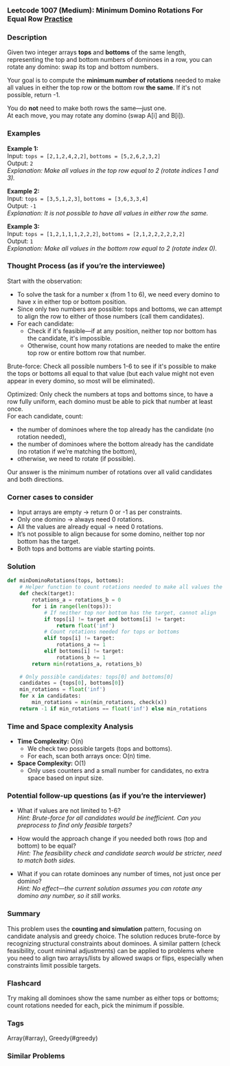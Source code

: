 ### Leetcode 1007 (Medium): Minimum Domino Rotations For Equal Row [Practice](https://leetcode.com/problems/minimum-domino-rotations-for-equal-row)

### Description  
Given two integer arrays **tops** and **bottoms** of the same length, representing the top and bottom numbers of dominoes in a row, you can rotate any domino: swap its top and bottom numbers.

Your goal is to compute the **minimum number of rotations** needed to make all values in either the top row or the bottom row **the same**. If it's not possible, return -1.

You do **not** need to make both rows the same—just one.  
At each move, you may rotate any domino (swap A[i] and B[i]).

### Examples  

**Example 1:**  
Input: `tops = [2,1,2,4,2,2]`, `bottoms = [5,2,6,2,3,2]`  
Output: `2`  
*Explanation: Make all values in the top row equal to 2 (rotate indices 1 and 3).*

**Example 2:**  
Input: `tops = [3,5,1,2,3]`, `bottoms = [3,6,3,3,4]`  
Output: `-1`  
*Explanation: It is not possible to have all values in either row the same.*

**Example 3:**  
Input: `tops = [1,2,1,1,1,2,2,2]`, `bottoms = [2,1,2,2,2,2,2,2]`  
Output: `1`  
*Explanation: Make all values in the bottom row equal to 2 (rotate index 0).*

### Thought Process (as if you’re the interviewee)  
Start with the observation:  
- To solve the task for a number x (from 1 to 6), we need every domino to have x in either top or bottom position.
- Since only two numbers are possible: tops and bottoms, we can attempt to align the row to either of those numbers (call them candidates).
- For each candidate:
    - Check if it's feasible—if at any position, neither top nor bottom has the candidate, it's impossible.
    - Otherwise, count how many rotations are needed to make the entire top row or entire bottom row that number.

Brute-force: Check all possible numbers 1-6 to see if it's possible to make the tops or bottoms all equal to that value (but each value might not even appear in every domino, so most will be eliminated).

Optimized: Only check the numbers at tops and bottoms since, to have a row fully uniform, each domino must be able to pick that number at least once.  
For each candidate, count:
- the number of dominoes where the top already has the candidate (no rotation needed),
- the number of dominoes where the bottom already has the candidate (no rotation if we’re matching the bottom),
- otherwise, we need to rotate (if possible).

Our answer is the minimum number of rotations over all valid candidates and both directions.

### Corner cases to consider  
- Input arrays are empty → return 0 or -1 as per constraints.
- Only one domino → always need 0 rotations.
- All the values are already equal → need 0 rotations.
- It’s not possible to align because for some domino, neither top nor bottom has the target.
- Both tops and bottoms are viable starting points.

### Solution

```python
def minDominoRotations(tops, bottoms):
    # Helper function to count rotations needed to make all values the target
    def check(target):
        rotations_a = rotations_b = 0
        for i in range(len(tops)):
            # If neither top nor bottom has the target, cannot align
            if tops[i] != target and bottoms[i] != target:
                return float('inf')
            # Count rotations needed for tops or bottoms
            elif tops[i] != target:
                rotations_a += 1
            elif bottoms[i] != target:
                rotations_b += 1
        return min(rotations_a, rotations_b)
    
    # Only possible candidates: tops[0] and bottoms[0]
    candidates = {tops[0], bottoms[0]}
    min_rotations = float('inf')
    for x in candidates:
        min_rotations = min(min_rotations, check(x))
    return -1 if min_rotations == float('inf') else min_rotations
```

### Time and Space complexity Analysis  

- **Time Complexity:** O(n)
    - We check two possible targets (tops and bottoms).
    - For each, scan both arrays once: O(n) time.
- **Space Complexity:** O(1)
    - Only uses counters and a small number for candidates, no extra space based on input size.

### Potential follow-up questions (as if you’re the interviewer)  

- What if values are not limited to 1-6?  
  *Hint: Brute-force for all candidates would be inefficient. Can you preprocess to find only feasible targets?*

- How would the approach change if you needed both rows (top and bottom) to be equal?  
  *Hint: The feasibility check and candidate search would be stricter, need to match both sides.*

- What if you can rotate dominoes any number of times, not just once per domino?  
  *Hint: No effect—the current solution assumes you can rotate any domino any number, so it still works.*

### Summary
This problem uses the **counting and simulation** pattern, focusing on candidate analysis and greedy choice. The solution reduces brute-force by recognizing structural constraints about dominoes. A similar pattern (check feasibility, count minimal adjustments) can be applied to problems where you need to align two arrays/lists by allowed swaps or flips, especially when constraints limit possible targets.


### Flashcard
Try making all dominoes show the same number as either tops or bottoms; count rotations needed for each, pick the minimum if possible.

### Tags
Array(#array), Greedy(#greedy)

### Similar Problems

